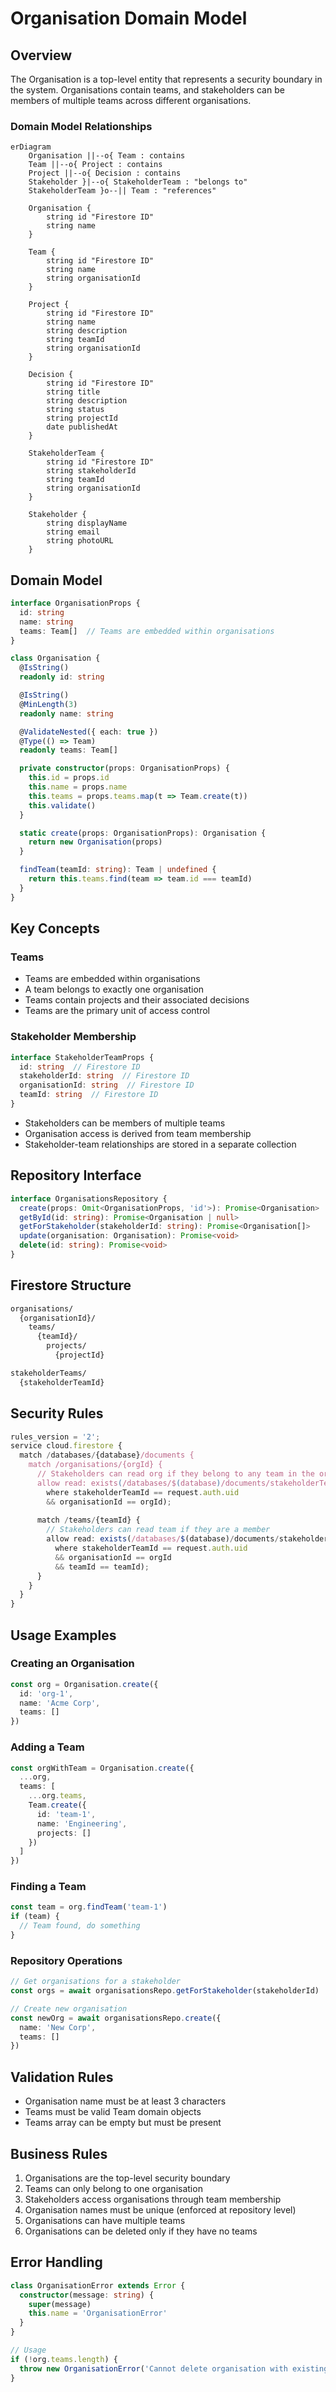# Organisation Domain Model

## Overview

The Organisation is a top-level entity that represents a security boundary in the system. Organisations contain teams, and stakeholders can be members of multiple teams across different organisations.

### Domain Model Relationships

```mermaid
erDiagram
    Organisation ||--o{ Team : contains
    Team ||--o{ Project : contains
    Project ||--o{ Decision : contains
    Stakeholder }|--o{ StakeholderTeam : "belongs to"
    StakeholderTeam }o--|| Team : "references"
    
    Organisation {
        string id "Firestore ID"
        string name
    }
    
    Team {
        string id "Firestore ID"
        string name
        string organisationId
    }
    
    Project {
        string id "Firestore ID"
        string name
        string description
        string teamId
        string organisationId
    }
    
    Decision {
        string id "Firestore ID"
        string title
        string description
        string status
        string projectId
        date publishedAt
    }
    
    StakeholderTeam {
        string id "Firestore ID"
        string stakeholderId
        string teamId
        string organisationId
    }
    
    Stakeholder {
        string displayName
        string email
        string photoURL
    }
```

## Domain Model

```typescript
interface OrganisationProps {
  id: string
  name: string
  teams: Team[]  // Teams are embedded within organisations
}

class Organisation {
  @IsString()
  readonly id: string

  @IsString()
  @MinLength(3)
  readonly name: string

  @ValidateNested({ each: true })
  @Type(() => Team)
  readonly teams: Team[]

  private constructor(props: OrganisationProps) {
    this.id = props.id
    this.name = props.name
    this.teams = props.teams.map(t => Team.create(t))
    this.validate()
  }

  static create(props: OrganisationProps): Organisation {
    return new Organisation(props)
  }

  findTeam(teamId: string): Team | undefined {
    return this.teams.find(team => team.id === teamId)
  }
}
```

## Key Concepts

### Teams
- Teams are embedded within organisations
- A team belongs to exactly one organisation
- Teams contain projects and their associated decisions
- Teams are the primary unit of access control

### Stakeholder Membership
```typescript
interface StakeholderTeamProps {
  id: string  // Firestore ID
  stakeholderId: string  // Firestore ID
  organisationId: string  // Firestore ID
  teamId: string  // Firestore ID
}
```
- Stakeholders can be members of multiple teams
- Organisation access is derived from team membership
- Stakeholder-team relationships are stored in a separate collection

## Repository Interface

```typescript
interface OrganisationsRepository {
  create(props: Omit<OrganisationProps, 'id'>): Promise<Organisation>
  getById(id: string): Promise<Organisation | null>
  getForStakeholder(stakeholderId: string): Promise<Organisation[]>
  update(organisation: Organisation): Promise<void>
  delete(id: string): Promise<void>
}
```

## Firestore Structure

```sh
organisations/
  {organisationId}/
    teams/
      {teamId}/
        projects/
          {projectId}

stakeholderTeams/
  {stakeholderTeamId}
```

## Security Rules

```typescript
rules_version = '2';
service cloud.firestore {
  match /databases/{database}/documents {
    match /organisations/{orgId} {
      // Stakeholders can read org if they belong to any team in the org
      allow read: exists(/databases/$(database)/documents/stakeholderTeams/{stakeholderTeamId}
        where stakeholderTeamId == request.auth.uid 
        && organisationId == orgId);
      
      match /teams/{teamId} {
        // Stakeholders can read team if they are a member
        allow read: exists(/databases/$(database)/documents/stakeholderTeams/{stakeholderTeamId}
          where stakeholderTeamId == request.auth.uid 
          && organisationId == orgId
          && teamId == teamId);
      }
    }
  }
}
```

## Usage Examples

### Creating an Organisation
```typescript
const org = Organisation.create({
  id: 'org-1',
  name: 'Acme Corp',
  teams: []
})
```

### Adding a Team
```typescript
const orgWithTeam = Organisation.create({
  ...org,
  teams: [
    ...org.teams,
    Team.create({
      id: 'team-1',
      name: 'Engineering',
      projects: []
    })
  ]
})
```

### Finding a Team
```typescript
const team = org.findTeam('team-1')
if (team) {
  // Team found, do something
}
```

### Repository Operations
```typescript
// Get organisations for a stakeholder
const orgs = await organisationsRepo.getForStakeholder(stakeholderId)

// Create new organisation
const newOrg = await organisationsRepo.create({
  name: 'New Corp',
  teams: []
})
```

## Validation Rules

- Organisation name must be at least 3 characters
- Teams must be valid Team domain objects
- Teams array can be empty but must be present

## Business Rules

1. Organisations are the top-level security boundary
2. Teams can only belong to one organisation
3. Stakeholders access organisations through team membership
4. Organisation names must be unique (enforced at repository level)
5. Organisations can have multiple teams
6. Organisations can be deleted only if they have no teams

## Error Handling

```typescript
class OrganisationError extends Error {
  constructor(message: string) {
    super(message)
    this.name = 'OrganisationError'
  }
}

// Usage
if (!org.teams.length) {
  throw new OrganisationError('Cannot delete organisation with existing teams')
}
```
